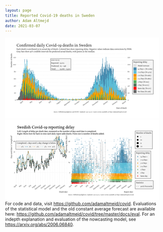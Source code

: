 ```yaml
---
layout: page
title: Reported Covid-19 deaths in Sweden
author: Adam Altmejd
date: 2021-03-07
---
```


![Graph of Swedish Covid-19 deaths with reporting delay.](deaths_lag_sweden_2021-03-07.png "Swedish Covid-19 deaths.")
![Graph of Swedish Covid-19 reporting delay in daily deaths.](lag_trend_sweden_2021-03-07.png "Trend in Swedish Covid-19 mortality reporting delay.")
For code and data, visit <https://github.com/adamaltmejd/covid>.
Evaluations of the statistical model and the old constant average forecast are available here: <https://github.com/adamaltmejd/covid/tree/master/docs/eval>.
For an indepth explanation and evaluation of the nowcasting model, see <https://arxiv.org/abs/2006.06840>.
